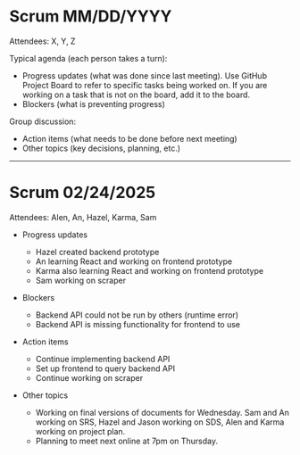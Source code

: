 # Scrum MM/DD/YYYY

Attendees: X, Y, Z

Typical agenda (each person takes a turn):
* Progress updates (what was done since last meeting). Use GitHub Project Board to refer to specific tasks being worked on. If you are working on a task that is not on the board, add it to the board.
* Blockers (what is preventing progress)

Group discussion:
* Action items (what needs to be done before next meeting)
* Other topics (key decisions, planning, etc.)

---

# Scrum 02/24/2025

Attendees: Alen, An, Hazel, Karma, Sam

- Progress updates
    - Hazel created backend prototype
    - An learning React and working on frontend prototype
    - Karma also learning React and working on frontend prototype
    - Sam working on scraper

- Blockers
    - Backend API could not be run by others (runtime error)
    - Backend API is missing functionality for frontend to use

- Action items
    - Continue implementing backend API
    - Set up frontend to query backend API
    - Continue working on scraper

- Other topics
    - Working on final versions of documents for Wednesday.
      Sam and An working on SRS, Hazel and Jason working on SDS,
      Alen and Karma working on project plan.
    - Planning to meet next online at 7pm on Thursday.
